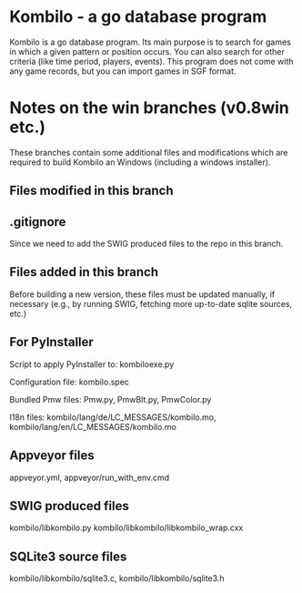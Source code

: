 Kombilo - a go database program
===============================

Kombilo is a go database program. Its main purpose is to search for games in
which a given pattern or position occurs. You can also search for other criteria
(like time period, players, events). This program does not come with any game
records, but you can import games in SGF format.


Notes on the win branches (v0.8win etc.)
========================================

These branches contain some additional files and modifications which are
required to build Kombilo an Windows (including a windows installer).

Files modified in this branch
-----------------------------

.gitignore
----------

Since we need to add the SWIG produced files to the repo in this branch.


Files added in this branch
--------------------------

Before building a new version, these files must be updated manually, if
necessary (e.g., by running SWIG, fetching more up-to-date sqlite sources, etc.)

For PyInstaller
---------------

Script to apply PyInstaller to: kombiloexe.py

Configuration file: kombilo.spec

Bundled Pmw files: Pmw.py, PmwBlt.py, PmwColor.py

I18n files: kombilo/lang/de/LC\_MESSAGES/kombilo.mo, kombilo/lang/en/LC\_MESSAGES/kombilo.mo

Appveyor files
--------------

appveyor.yml, appveyor/run\_with\_env.cmd

SWIG produced files
-------------------

kombilo/libkombilo.py
kombilo/libkombilo/libkombilo\_wrap.cxx

SQLite3 source files
--------------------

kombilo/libkombilo/sqlite3.c, kombilo/libkombilo/sqlite3.h

